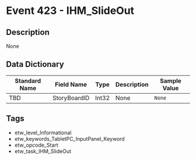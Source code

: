# Event 423 - IHM_SlideOut

## Description
None

## Data Dictionary
|Standard Name|Field Name|Type|Description|Sample Value|
|---|---|---|---|---|
|TBD|StoryBoardID|Int32|None|`None`|

## Tags
* etw_level_Informational
* etw_keywords_TabletPC_InputPanel_Keyword
* etw_opcode_Start
* etw_task_IHM_SlideOut